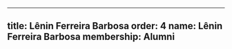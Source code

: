 ---
  title: Lênin Ferreira Barbosa
  order: 4
  name: Lênin Ferreira Barbosa
  membership: Alumni
  ---
  